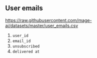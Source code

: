 ## User emails

https://raw.githubusercontent.com/mage-ai/datasets/master/user_emails.csv

1. `user_id`
1. `email_id`
1. `unsubscribed`
1. `delivered at`